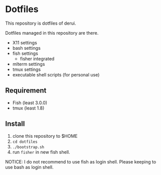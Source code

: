 # Dotfiles #
This repository is dotfiles of derui.

Dotfiles managed in this repository are there.

- X11 settings
- bash settings
- fish settings
  - fisher integrated
- mlterm settings
- tmux settings
- executable shell scripts (for personal use)

## Requirement ##
- Fish (least 3.0.0)
- tmux (least 1.8)

## Install ##

1. clone this repository to $HOME
2. ``cd dotfiles``
3. ``./bootstrap.sh``
4. run ``fisher`` in new fish shell.

NOTICE: I do not recommend to use fish as login shell. Please keeping to use bash as login shell.
